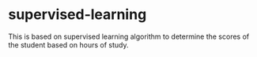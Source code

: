 # supervised-learning

This is based on supervised learning algorithm to determine the scores of the student based on hours of study.
